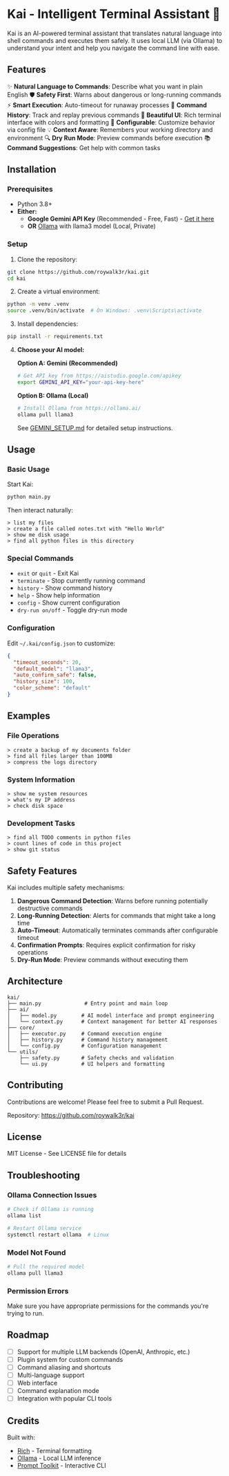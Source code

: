 # Kai - Intelligent Terminal Assistant 🤖

Kai is an AI-powered terminal assistant that translates natural language into shell commands and executes them safely. It uses local LLM (via Ollama) to understand your intent and help you navigate the command line with ease.

## Features

✨ **Natural Language to Commands**: Describe what you want in plain English
🛡️ **Safety First**: Warns about dangerous or long-running commands
⚡ **Smart Execution**: Auto-timeout for runaway processes
📝 **Command History**: Track and replay previous commands
🎨 **Beautiful UI**: Rich terminal interface with colors and formatting
🔧 **Configurable**: Customize behavior via config file
💡 **Context Aware**: Remembers your working directory and environment
🔍 **Dry Run Mode**: Preview commands before execution
📚 **Command Suggestions**: Get help with common tasks

## Installation

### Prerequisites

- Python 3.8+
- **Either:**
  - **Google Gemini API Key** (Recommended - Free, Fast) - [Get it here](https://aistudio.google.com/apikey)
  - **OR** [Ollama](https://ollama.ai/) with llama3 model (Local, Private)

### Setup

1. Clone the repository:
```bash
git clone https://github.com/roywalk3r/kai.git
cd kai
```

2. Create a virtual environment:
```bash
python -m venv .venv
source .venv/bin/activate  # On Windows: .venv\Scripts\activate
```

3. Install dependencies:
```bash
pip install -r requirements.txt
```

4. **Choose your AI model:**

   **Option A: Gemini (Recommended)**
   ```bash
   # Get API key from https://aistudio.google.com/apikey
   export GEMINI_API_KEY="your-api-key-here"
   ```

   **Option B: Ollama (Local)**
   ```bash
   # Install Ollama from https://ollama.ai/
   ollama pull llama3
   ```

   See [GEMINI_SETUP.md](GEMINI_SETUP.md) for detailed setup instructions.

## Usage

### Basic Usage

Start Kai:
```bash
python main.py
```

Then interact naturally:
```
> list my files
> create a file called notes.txt with "Hello World"
> show me disk usage
> find all python files in this directory
```

### Special Commands

- `exit` or `quit` - Exit Kai
- `terminate` - Stop currently running command
- `history` - Show command history
- `help` - Show help information
- `config` - Show current configuration
- `dry-run on/off` - Toggle dry-run mode

### Configuration

Edit `~/.kai/config.json` to customize:

```json
{
  "timeout_seconds": 20,
  "default_model": "llama3",
  "auto_confirm_safe": false,
  "history_size": 100,
  "color_scheme": "default"
}
```

## Examples

### File Operations
```
> create a backup of my documents folder
> find all files larger than 100MB
> compress the logs directory
```

### System Information
```
> show me system resources
> what's my IP address
> check disk space
```

### Development Tasks
```
> find all TODO comments in python files
> count lines of code in this project
> show git status
```

## Safety Features

Kai includes multiple safety mechanisms:

1. **Dangerous Command Detection**: Warns before running potentially destructive commands
2. **Long-Running Detection**: Alerts for commands that might take a long time
3. **Auto-Timeout**: Automatically terminates commands after configurable timeout
4. **Confirmation Prompts**: Requires explicit confirmation for risky operations
5. **Dry-Run Mode**: Preview commands without executing them

## Architecture

```
kai/
├── main.py              # Entry point and main loop
├── ai/
│   ├── model.py        # AI model interface and prompt engineering
│   └── context.py      # Context management for better AI responses
├── core/
│   ├── executor.py     # Command execution engine
│   ├── history.py      # Command history management
│   └── config.py       # Configuration management
└── utils/
    ├── safety.py       # Safety checks and validation
    └── ui.py           # UI helpers and formatting
```

## Contributing

Contributions are welcome! Please feel free to submit a Pull Request.

Repository: https://github.com/roywalk3r/kai

## License

MIT License - See LICENSE file for details

## Troubleshooting

### Ollama Connection Issues
```bash
# Check if Ollama is running
ollama list

# Restart Ollama service
systemctl restart ollama  # Linux
```

### Model Not Found
```bash
# Pull the required model
ollama pull llama3
```

### Permission Errors
Make sure you have appropriate permissions for the commands you're trying to run.

## Roadmap

- [ ] Support for multiple LLM backends (OpenAI, Anthropic, etc.)
- [ ] Plugin system for custom commands
- [ ] Command aliasing and shortcuts
- [ ] Multi-language support
- [ ] Web interface
- [ ] Command explanation mode
- [ ] Integration with popular CLI tools

## Credits

Built with:
- [Rich](https://github.com/Textualize/rich) - Terminal formatting
- [Ollama](https://ollama.ai/) - Local LLM inference
- [Prompt Toolkit](https://github.com/prompt-toolkit/python-prompt-toolkit) - Interactive CLI
